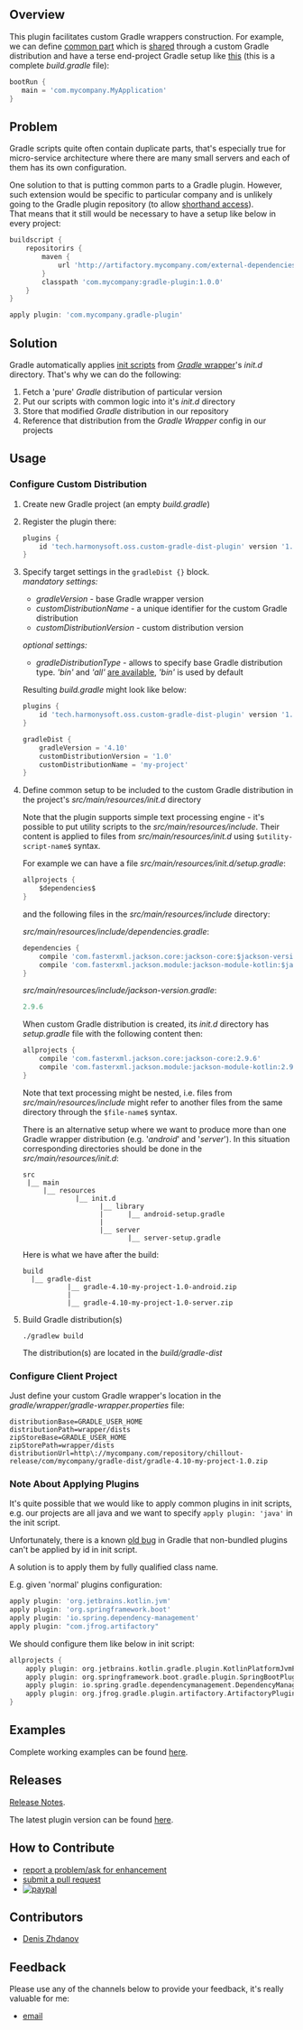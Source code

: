 ## Overview
 
 This plugin facilitates custom Gradle wrappers construction. For example, we can define [common part](sample/multiple-custom-gradle-distributions/custom-distribution/src/main/resources/init.d/service/service.gradle) which is [shared](sample/multiple-custom-gradle-distributions/client-project/gradle/wrapper/gradle-wrapper.properties#L3) through a custom Gradle distribution and have a terse end-project Gradle setup like [this](sample/multiple-custom-gradle-distributions/client-project/build.gradle) (this is a complete *build.gradle* file):  
 
 ```groovy
bootRun {
    main = 'com.mycompany.MyApplication'
}
```
 
## Problem
 
 Gradle scripts quite often contain duplicate parts, that's especially true for micro-service architecture where there are many small servers and each of them has its own configuration.
   
 One solution to that is putting common parts to a Gradle plugin. However, such extension would be specific to particular company and is unlikely going to the Gradle plugin repository (to allow [shorthand access](https://docs.gradle.org/current/userguide/plugins.html#sec:plugins_block)).  
 That means that it still would be necessary to have a setup like below in every project:  
 ```groovy
 buildscript {
     repositorirs {
         maven {
             url 'http://artifactory.mycompany.com/external-dependencies-repo'
         }
         classpath 'com.mycompany:gradle-plugin:1.0.0'
     }
 }
 
 apply plugin: 'com.mycompany.gradle-plugin'

```

## Solution

Gradle automatically applies [init scripts](https://docs.gradle.org/current/userguide/init_scripts.html) from [_Gradle_ wrapper]((https://docs.gradle.org/current/userguide/gradle_wrapper.html))'s _init.d_ directory. That's why we can do the following:
1. Fetch a 'pure' _Gradle_ distribution of particular version
2. Put our scripts with common logic into it's _init.d_ directory
3. Store that modified _Gradle_ distribution in our repository
4. Reference that distribution from the _Gradle Wrapper_ config in our projects    
 
## Usage

### Configure Custom Distribution

1. Create new Gradle project (an empty *build.gradle*) 
2. Register the plugin there:
    ```groovy
    plugins {
        id 'tech.harmonysoft.oss.custom-gradle-dist-plugin' version '1.3'
    }
    ```
 3. Specify target settings in the `gradleDist {}` block.  
     *mandatory settings:*
     * *gradleVersion* - base Gradle wrapper version
     * *customDistributionName* - a unique identifier for the custom Gradle distribution
     * *customDistributionVersion* - custom distribution version
     
     *optional settings:*
     * *gradleDistributionType* - allows to specify base Gradle distribution type. *'bin'* and *'all'* [are available](https://docs.gradle.org/current/userguide/gradle_wrapper.html#sec:adding_wrapper), *'bin'* is used by default  
     
    Resulting *build.gradle* might look like below:  
    ```groovy
    plugins {
        id 'tech.harmonysoft.oss.custom-gradle-dist-plugin' version '1.3'
    }
    
    gradleDist {
        gradleVersion = '4.10'
        customDistributionVersion = '1.0'
        customDistributionName = 'my-project'
    }
    ```
4. Define common setup to be included to the custom Gradle distribution in the project's *src/main/resources/init.d* directory  
    
    Note that the plugin supports simple text processing engine - it's possible to put utility scripts to the *src/main/resources/include*. Their content is applied to files from *src/main/resources/init.d* using `$utility-script-name$` syntax.  
    
    For example we can have a file *src/main/resources/init.d/setup.gradle*:  
    ```groovy
    allprojects {
        $dependencies$
    }
    ```
    
    and the following files in the *src/main/resources/include* directory:  
    
    *src/main/resources/include/dependencies.gradle*:  
    
    ```groovy
    dependencies {
        compile 'com.fasterxml.jackson.core:jackson-core:$jackson-version$'
        compile 'com.fasterxml.jackson.module:jackson-module-kotlin:$jackson-version$'
    }
    ```  
    
    *src/main/resources/include/jackson-version.gradle*:  
    
    ```groovy
    2.9.6
    ```  
    
    When custom Gradle distribution is created, its *init.d* directory has *setup.gradle* file with the following content then:  
    
    ```groovy
    allprojects {
        compile 'com.fasterxml.jackson.core:jackson-core:2.9.6'
        compile 'com.fasterxml.jackson.module:jackson-module-kotlin:2.9.6'  
    }
    ```  
    
    Note that text processing might be nested, i.e. files from *src/main/resources/include* might refer to another files from the same directory through the `$file-name$` syntax.
    
    There is an alternative setup where we want to produce more than one Gradle wrapper distribution (e.g. '*android*' and '*server*'). In this situation corresponding directories should be done in the *src/main/resources/init.d*:  
    ```
    src
     |__ main
         |__ resources
                 |__ init.d
                       |__ library
                       |      |__ android-setup.gradle
                       |
                       |__ server
                              |__ server-setup.gradle   
    ```  
    
    Here is what we have after the build:  
    ```
    build
      |__ gradle-dist
               |__ gradle-4.10-my-project-1.0-android.zip
               |
               |__ gradle-4.10-my-project-1.0-server.zip
    ```
    
5. Build Gradle distribution(s)

    ```
    ./gradlew build
    ```
    
    The distribution(s) are located in the *build/gradle-dist*

### Configure Client Project

Just define your custom Gradle wrapper's location in the *gradle/wrapper/gradle-wrapper.properties* file:  
```properties
distributionBase=GRADLE_USER_HOME
distributionPath=wrapper/dists
zipStoreBase=GRADLE_USER_HOME
zipStorePath=wrapper/dists
distributionUrl=http\://mycompany.com/repository/chillout-release/com/mycompany/gradle-dist/gradle-4.10-my-project-1.0.zip
```

### Note About Applying Plugins

It's quite possible that we would like to apply common plugins in init scripts, e.g. our projects are all java and we want to specify `apply plugin: 'java'` in the init script.
  
Unfortunately, there is a known [old bug](https://github.com/gradle/gradle/issues/1322) in Gradle that non-bundled plugins can't be applied by id in init script.  

A solution is to apply them by fully qualified class name.  

E.g. given 'normal' plugins configuration:

```groovy
apply plugin: 'org.jetbrains.kotlin.jvm'
apply plugin: 'org.springframework.boot'
apply plugin: 'io.spring.dependency-management'
apply plugin: "com.jfrog.artifactory"
```

We should configure them like below in init script:  

```groovy
allprojects {
    apply plugin: org.jetbrains.kotlin.gradle.plugin.KotlinPlatformJvmPlugin
    apply plugin: org.springframework.boot.gradle.plugin.SpringBootPlugin
    apply plugin: io.spring.gradle.dependencymanagement.DependencyManagementPlugin
    apply plugin: org.jfrog.gradle.plugin.artifactory.ArtifactoryPlugin
}
```

## Examples

Complete working examples can be found [here](sample/README.md).

## Releases

[Release Notes](RELEASE.md).  

The latest plugin version can be found [here](https://plugins.gradle.org/plugin/tech.harmonysoft.oss.custom-gradle-dist-plugin).

## How to Contribute

* [report a problem/ask for enhancement](https://github.com/denis-zhdanov/custom-gradle-dist-gradle-plugin/issues)
* [submit a pull request](https://github.com/denis-zhdanov/custom-gradle-dist-gradle-plugin/pulls)
* [![paypal](https://www.paypalobjects.com/en_US/i/btn/btn_donateCC_LG.gif)](https://www.paypal.com/cgi-bin/webscr?cmd=_donations&business=3GJDPN3TH8T48&lc=EN&item_name=GradleDist&currency_code=USD&bn=PP%2dDonationsBF%3abtn_donateCC_LG%2egif%3aNonHosted)

## Contributors

* [Denis Zhdanov](https://github.com/denis-zhdanov)

## Feedback

Please use any of the channels below to provide your feedback, it's really valuable for me:
* [email](mailto:denzhdanov@gmail.com)